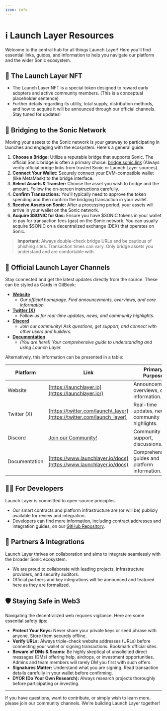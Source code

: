 ```yaml
---
icon: info
---
```


# ℹ️ Launch Layer Resources

Welcome to the central hub for all things Launch Layer! Here you'll find essential links, guides, and information to help you navigate our platform and the wider Sonic ecosystem.

## 💎 The Launch Layer NFT

* The Launch Layer NFT is a special token designed to reward early adopters and active community members. (This is a conceptual placeholder sentence)
* Further details regarding its utility, total supply, distribution methods, and how to acquire it will be announced through our official channels. Stay tuned for updates!

## 🌉 Bridging to the Sonic Network

Moving your assets to the Sonic network is your gateway to participating in launches and engaging with the ecosystem. Here's a general guide:

<!-- Optional: Consider embedding an official or community-trusted video guide on bridging to Sonic here. -->
<!-- Example: <iframe width="560" height="315" src="YOUR_BRIDGING_VIDEO_EMBED_URL" frameborder="0" allowfullscreen></iframe> -->

1. **Choose a Bridge:** Utilize a reputable bridge that supports Sonic. The official Sonic bridge is often a primary choice: [bridge.sonic.link](https://bridge.sonic.link/) (Always verify official bridge links from trusted Sonic or Launch Layer sources).
2. **Connect Your Wallet:** Securely connect your EVM-compatible wallet (like MetaMask) to the bridge interface.
3. **Select Assets & Transfer:** Choose the asset you wish to bridge and the amount. Follow the on-screen instructions carefully.
4. **Confirm Transactions:** You'll typically need to approve the token spending and then confirm the bridging transaction in your wallet.
5. **Receive Assets on Sonic:** After a processing period, your assets will arrive in your wallet on the Sonic network.
6. **Acquire $SONIC for Gas:** Ensure you have $SONIC tokens in your wallet to pay for transaction fees (gas) on the Sonic network. You can usually acquire $SONIC on a decentralized exchange (DEX) that operates on Sonic.

> **Important:** Always double-check bridge URLs and be cautious of phishing sites. Transaction times can vary. Only bridge assets you understand and are comfortable with.

## 📢 Official Launch Layer Channels

Stay connected and get the latest updates directly from the source. These can be styled as Cards in GitBook:

* [**Website**](https://launchlayer.io/)
  * _Our official homepage. Find announcements, overviews, and core information._
* [**Twitter (X)**](https://twitter.com/launch_layer)
  * _Follow us for real-time updates, news, and community highlights._
* [**Discord**](YOUR_DISCORD_LINK_HERE/) <!-- TODO: Add actual Discord link -->
  * _Join our community! Ask questions, get support, and connect with other users and builders._
* [**Documentation**](https://www.launchlayer.io/docs)
  * _(You are here!) Your comprehensive guide to understanding and using Launch Layer._

Alternatively, this information can be presented in a table:

| Platform         | Link                                                                  | Primary Purpose                                |
| ---------------- | --------------------------------------------------------------------- | ---------------------------------------------- |
| Website       | [https://launchlayer.io](https://launchlayer.io/)                     | Announcements, overviews, core information.    |
| Twitter (X)   | [https://twitter.com/launch\_layer](https://twitter.com/launch_layer) | Real-time updates, news, community highlights. |
| Discord       | [Join our Community!](YOUR_DISCORD_LINK_HERE/)                        | Community hub, support, discussions.           |
| Documentation | [https://www.launchlayer.io/docs](https://www.launchlayer.io/docs)    | Comprehensive guides and platform information. |

## 👨‍💻 For Developers

Launch Layer is committed to open-source principles.

* Our smart contracts and platform infrastructure are (or will be) publicly available for review and integration.
* Developers can find more information, including contract addresses and integration guides, on our [GitHub Repository](YOUR_GITHUB_LINK_HERE/).

## 🤝 Partners & Integrations

Launch Layer thrives on collaboration and aims to integrate seamlessly with the broader Sonic ecosystem.

* We are proud to collaborate with leading projects, infrastructure providers, and security auditors.
* Official partners and key integrations will be announced and featured here as they are formalized.
<!-- Consider using Cards here if you have multiple partners with logos/short descriptions -->

## 🛡️ Staying Safe in Web3

Navigating the decentralized web requires vigilance. Here are some essential safety tips:

* **Protect Your Keys:** Never share your private keys or seed phrase with anyone. Store them securely offline.
* **Verify URLs:** Always triple-check website addresses (URLs) before connecting your wallet or signing transactions. Bookmark official sites.
* **Beware of DMs & Scams:** Be highly skeptical of unsolicited direct messages (DMs) offering help, airdrops, or investment opportunities. Admins and team members will rarely DM you first with such offers.
* **Signatures Matter:** Understand what you are signing. Read transaction details carefully in your wallet before confirming.
* **DYOR (Do Your Own Research):** Always research projects thoroughly before participating or investing.

***

If you have questions, want to contribute, or simply wish to learn more, please join our community channels. We're building Launch Layer together!
